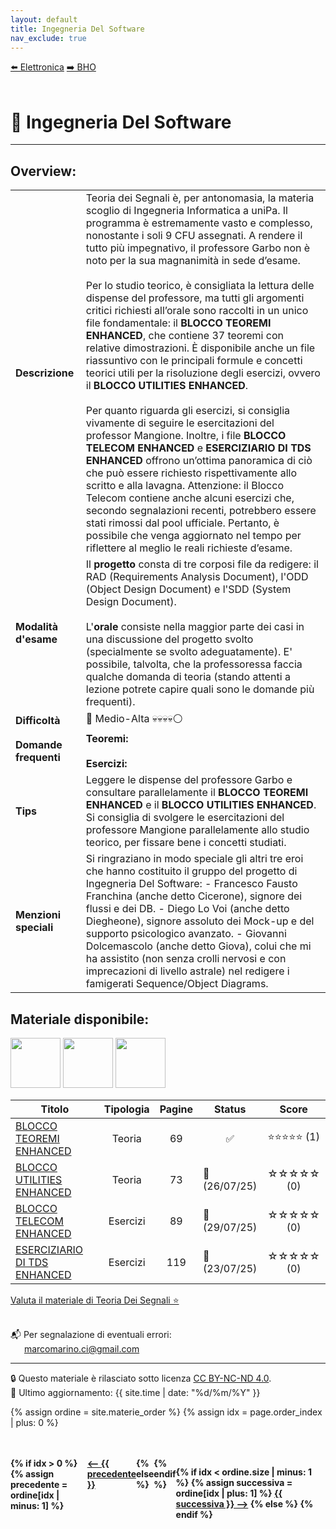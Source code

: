 ```yaml
---
layout: default
title: Ingegneria Del Software
nav_exclude: true
---
```


<div class="nav-buttons">
  <a href="/Bibbie/Elettronica/" class="nav-button left">⬅️ Elettronica</a>
  <a href="/Bibbie/Elettrotecnica/" class="nav-button right">➡️ BHO</a>
</div>

<br>

<script>
  document.addEventListener('DOMContentLoaded', () => {
    const btn = document.getElementById('theme-toggle');
    const saved = localStorage.getItem('theme');
    if (saved) {
      jtd.setTheme(saved);
      if (btn) btn.textContent = saved === 'dark' ? '☀️' : '🌙';
    }
    if (btn) {
      btn.addEventListener('click', () => {
        const curr = jtd.getTheme();
        const next = curr === 'dark' ? 'light' : 'dark';
        jtd.setTheme(next);
        localStorage.setItem('theme', next);
        btn.textContent = next === 'dark' ? '☀️' : '🌙';
      });
    }
  });
</script>

# 📘 Ingegneria Del Software 
---

## Overview:

<table>
  <tr>
    <td><strong>Descrizione</strong></td>
    <td>
      Teoria dei Segnali è, per antonomasia, la materia scoglio di Ingegneria Informatica a uniPa. Il programma è estremamente vasto e complesso, nonostante i soli 9 CFU assegnati. A rendere il tutto più impegnativo, il professore Garbo non è noto per la sua magnanimità in sede d’esame.
      <br><br>
      Per lo studio teorico, è consigliata la lettura delle dispense del professore, ma tutti gli argomenti critici richiesti all’orale sono raccolti in un unico file fondamentale: il <strong>BLOCCO TEOREMI ENHANCED</strong>, che contiene 37 teoremi con relative dimostrazioni. È disponibile anche un file riassuntivo con le principali formule e concetti teorici utili per la risoluzione degli esercizi, ovvero il <strong>BLOCCO UTILITIES ENHANCED</strong>.
      <br><br>
      Per quanto riguarda gli esercizi, si consiglia vivamente di seguire le esercitazioni del professor Mangione. Inoltre, i file <strong>BLOCCO TELECOM ENHANCED</strong> e <strong>ESERCIZIARIO DI TDS ENHANCED</strong> offrono un’ottima panoramica di ciò che può essere richiesto rispettivamente allo scritto e alla lavagna. Attenzione: il Blocco Telecom contiene anche alcuni esercizi che, secondo segnalazioni recenti, potrebbero essere stati rimossi dal pool ufficiale. Pertanto, è possibile che venga aggiornato nel tempo per riflettere al meglio le reali richieste d’esame.
    </td>
  </tr>
  <tr>
    <td><strong>Modalità d'esame</strong></td>
    <td>
      Il <strong>progetto</strong> consta di tre corposi file da redigere: il RAD (Requirements Analysis Document), l'ODD (Object Design Document) e l'SDD (System Design Document).  
      <br><br>
      L'<strong>orale</strong> consiste nella maggior parte dei casi in una discussione del progetto svolto (specialmente se svolto adeguatamente). E' possibile, talvolta, che la professoressa faccia qualche domanda di teoria (stando attenti a lezione potrete capire quali sono le domande più frequenti).
    </td>
  </tr>
  <tr>
    <td><strong>Difficoltà</strong></td>
    <td>🔺 Medio-Alta 💀💀💀💀⚪</td>
  </tr>
  <tr>
    <td><strong>Domande frequenti</strong></td>
    <td><strong>Teoremi:</strong>
    <br><br>
      <strong>Esercizi:</strong>
    </td>
  </tr>
  <tr>
    <td><strong>Tips</strong></td>
    <td>Leggere le dispense del professore Garbo e consultare parallelamente il <strong>BLOCCO TEOREMI ENHANCED</strong> e il <strong>BLOCCO UTILITIES ENHANCED</strong>. Si consiglia di svolgere le esercitazioni del professore Mangione parallelamente allo studio teorico, per fissare bene i concetti studiati.</td>
  </tr>
  <tr>
    <td><strong>Menzioni speciali</strong></td>
    <td>Si ringraziano in modo speciale gli altri tre eroi che hanno costituito il gruppo del progetto di Ingegneria Del Software:
    - Francesco Fausto Franchina (anche detto Cicerone), signore dei flussi e dei DB.
    - Diego Lo Voi (anche detto Diegheone), signore assoluto dei Mock-up e del supporto psicologico avanzato.
    - Giovanni Dolcemascolo (anche detto Giova), colui che mi ha assistito (non senza crolli nervosi e con imprecazioni di livello astrale) nel redigere i famigerati Sequence/Object Diagrams.  </td>
  </tr>
</table>

## Materiale disponibile:

<img src="{{ '/assets/images/CopertinaRAD.png' | relative_url }}" width="80">
<img src="{{ '/assets/images/CopertinaODD.png' | relative_url }}" width="80">
<img src="{{ '/assets/images/CopertinaSDD.png' | relative_url }}" width="80">

<table>
  <thead>
    <tr>
      <th style="width: 69%; text-align: center;">Titolo</th>
      <th style="width: 2%; text-align: center;">Tipologia</th>
      <th style="width: 2%; text-align: center;">Pagine</th>
      <th style="width: 2%; text-align: center;">Status</th>
      <th style="width: 25%; text-align: center;">Score</th>
    </tr>
  </thead>
  <tbody>
    <tr>
      <td>
        <a href="../Teoria Dei Segnali/BLOCCO TEOREMI ENHANCED.pdf" target="_blank">BLOCCO TEOREMI ENHANCED</a>
      </td>
      <td style="text-align: center;">Teoria</td>
      <td style="text-align: center;">69</td>
      <td style="text-align: center;">✅</td>
      <td style="text-align: center;">⭐⭐⭐⭐⭐ (1)</td>
    </tr>
    <tr>
      <td>
        <a href="../Teoria Dei Segnali/BLOCCO UTILITIES ENHANCED.pdf" target="_blank">BLOCCO UTILITIES ENHANCED</a>
      </td>
      <td style="text-align: center;">Teoria</td>
      <td style="text-align: center;">73</td>
      <td>🔄 (26/07/25)</td>
      <td style="text-align: center;">☆☆☆☆☆ (0)</td>
    </tr>
    <tr>
      <td>
        <a href="../Teoria Dei Segnali/BLOCCO TELECOM ENHANCED.pdf" target="_blank">BLOCCO TELECOM ENHANCED</a>
      </td>
      <td style="text-align: center;">Esercizi</td>
      <td style="text-align: center;">89</td>
      <td>🔄 (29/07/25)</td>
      <td style="text-align: center;">☆☆☆☆☆ (0)</td>
    </tr>
    <tr>
      <td>
        <a href="../Teoria Dei Segnali/ESERCIZIARIO DI TDS ENHANCED.pdf" target="_blank">ESERCIZIARIO DI TDS ENHANCED</a>
      </td>
      <td style="text-align: center;">Esercizi</td>
      <td style="text-align: center;">119</td>
      <td>🔄 (23/07/25)</td>
      <td style="text-align: center;">☆☆☆☆☆ (0)</td>
    </tr>
  </tbody>
</table>

<a href="https://docs.google.com/forms/d/e/1FAIpQLSdtodu3VPHwG825FNluwVazuPSc_mzX1lgQC1v22RndIOVhaQ/viewform" target="_blank" rel="noopener noreferrer">
  Valuta il materiale di Teoria Dei Segnali ⭐
</a> <br><br>

📬 Per segnalazione di eventuali errori:  
&emsp;&nbsp;&nbsp;[marcomarino.ci@gmail.com](mailto:marcomarino.ci@gmail.com)

---
🔒 Questo materiale è rilasciato sotto licenza [CC BY-NC-ND 4.0](https://creativecommons.org/licenses/by-nc-nd/4.0/).  
🔗 Ultimo aggiornamento: {{ site.time | date: "%d/%m/%Y" }}

{% assign ordine = site.materie_order %}
{% assign idx = page.order_index | plus: 0 %}

<div style="margin-top: 3rem; display: flex; justify-content: space-between; font-weight: bold;">
  {% if idx > 0 %}
    {% assign precedente = ordine[idx | minus: 1] %}
    <a href="/{{ precedente | replace: ' ', '%20' }}/">⟵ {{ precedente }}</a>
  {% else %}
    <span></span>
  {% endif %}

  {% if idx < ordine.size | minus: 1 %}
    {% assign successiva = ordine[idx | plus: 1] %}
    <a href="/{{ successiva | replace: ' ', '%20' }}/">{{ successiva }} ⟶</a>
  {% else %}
    <span></span>
  {% endif %}
</div>

